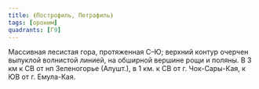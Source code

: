 ```yaml
---
title: ⦗Построфиль, Петрафиль⦘
tags: [ороним]
quadrants: [Г9]
---
```


Массивная лесистая гора, протяженная С–Ю; верхний контур очерчен выпуклой
волнистой линией, на обширной вершине рощи и поляны. В 3 км к СВ от нп
Зеленогорье (Алушт.), в 1 км. к СВ от г. Чок-Сары-Кая, к ЮВ от г. Емула-Кая.
